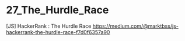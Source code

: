 # 27_The_Hurdle_Race
[JS] HackerRank : The Hurdle Race
https://medium.com/@marktbss/js-hackerrank-the-hurdle-race-f7d0f6357a90
